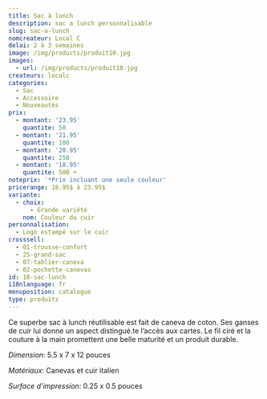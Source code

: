 ```yaml
---
title: Sac à lunch
description: sac a lunch personnalisable
slug: sac-a-lunch
nomcreateur: Local C
delai: 2 à 3 semaines
image: /img/products/produit10.jpg
images:
  - url: /img/products/produit10.jpg
createurs: localc
categories:
  - Sac
  - Accessoire
  - Nouveautés
prix:
  - montant: '23.95'
    quantite: 50
  - montant: '21.95'
    quantite: 100
  - montant: '20.95'
    quantite: 250
  - montant: '18.95'
    quantite: 500 +
noteprix: '*Prix incluant une seule couleur'
pricerange: 18.95$ à 23.95$
variante:
  - choix:
      - Grande variété
    nom: Couleur du cuir
personnalisation:
  - Logo estampé sur le cuir
crosssell:
  - 01-trousse-confort
  - 25-grand-sac
  - 07-tablier-caneva
  - 02-pochette-canevas
id: 10-sac-lunch
i18nlanguage: fr
menuposition: catalogue
type: produits
---
```

Ce superbe sac à lunch réutilisable est fait de caneva de coton. Ses ganses de cuir lui donne un aspect distingué.te l’accès aux cartes. Le fil ciré et la couture à la main promettent une belle maturité et un produit durable.

_Dimension_: 5.5 x 7 x 12 pouces

_Matériaux_: Canevas et cuir italien

_Surface d’impression_: 0.25 x 0.5 pouces



